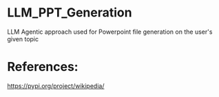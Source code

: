# LLM_PPT_Generation

LLM Agentic approach used for Powerpoint file generation on the user's given topic

# References:

https://pypi.org/project/wikipedia/
